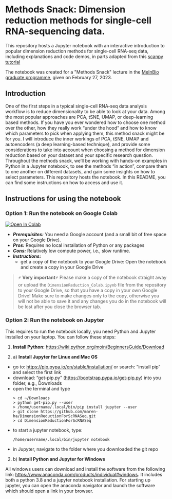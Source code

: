 # Methods Snack: Dimension reduction methods for single-cell RNA-sequencing data. 

This repository hosts a Jupyter notebook with an interactive introduction to popular dimension reduction methods for single-cell RNA-seq data, including explanations and code demos, in parts adapted from this [scanpy tutorial](https://scanpy-tutorials.readthedocs.io/en/latest/pbmc3k.html#)

The notebook was created for a "Methods Snack" lecture in the [MeInBio graduate programme](https://www.meinbio.uni-freiburg.de), given on February 27, 2023. 

## Introduction 

One of the first steps in a typical single-cell RNA-seq data analysis workflow is to reduce dimensionality to be able to look at your data. Among the most popular approaches are PCA, tSNE, UMAP, or deep-learning based methods. If you have you ever wondered how to choose one method over the other, how they really work “under the hood” and how to know which parameters to pick when applying them, this method snack might be for you. 
I will introduce the inner workings of PCA, tSNE, UMAP and autoencoders (a deep learning-based technique), and provide some considerations to take into account when choosing a method for dimension reduction based on your dataset and your specific research question. Throughout the methods snack, we’ll be working with hands-on examples in Python in a Jupyter notebook, to see the methods “in action”, compare them to one another on different datasets, and gain some insights on how to select parameters. This repository hosts the notebook. In this README, you can find some instructions on how to access and use it. 

## Instructions for using the notebook 

### **Option 1: Run the notebook on Google Colab**

<a href="https://colab.research.google.com/github/maren-ha/DimensionReductionForScRNASeq/blob/main/DimensionReduction_Colab.ipynb" target="_parent"><img src="https://colab.research.google.com/assets/colab-badge.svg" alt="Open In Colab"/></a> 

* ***Prerequisites:*** You need a Google account (and a small bit of free space on your Google Drive). 
* ***Pros:*** Requires no local installation of Python or any packages
* ***Cons:*** Relatively low compute power, i.e., slow runtime. 
* ***Instructions:***
  * get a copy of the notebook to your Google Drive: Open the notebook and create a copy in your Google Drive 
> :zap: **Very important**:zap: Please make a copy of the notebook straight away or upload the `DimensionReduction_Colab.ipynb` file from the repository to your Google Drive, so that you have a copy in your own Google Drive! Make sure to make changes only to the copy, otherwise you will not be able to save it and any changes you do in the notebook will be lost after you close the browser tab. 

### **Option 2: Run the notebook on Jupyter**

This requires to run the notebook locally, you need Python and Jupyter installed on your laptop. You can follow these steps:  

1) **Install Python:** https://wiki.python.org/moin/BeginnersGuide/Download

2) a) **Install Jupyter for Linux and Mac OS**
 - go to: https://pip.pypa.io/en/stable/installation/
    or search: “install pip” and select the first link
 - download: “get-pip.py” (https://bootstrap.pypa.io/get-pip.py) into you folder, e.g., Downloads
 - open the terminal and type
    ``` 
    > cd ~/Downloads
    > python get-pip.py --user
    > /home/username/.local/bin/pip install jupyter --user
    > git clone https://github.com/maren-ha/DimensionReductionForScRNASeq.git
    > cd DimensionReductionForScRNASeq
    ```
 - to start a jupyter notebook, type: 
    ``` 
    /home/username/.local/bin/jupyter notebook
    ```
 - in Jupyter, navigate to the folder where you downloaded the git repo

2) b) **Install Python and Jupyter for Windows**

All windows users can download and install the software from the following link: https://www.anaconda.com/products/individual#windows. It includes both a python 3.8 and a jupyter notebook installation. For starting up jupyter, you can open the anaconda navigator and launch the software which should open a link in your browser.
